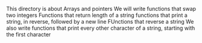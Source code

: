 This directory is about Arrays and pointers
We will write functions that swap two integers
Functions that return length of a string
functions that print a string, in reverse, followed by a new line
FUnctions that reverse a string
We also write functions that print every other character of a string, starting with the first character

